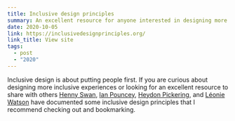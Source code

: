 ```yaml
---
title: Inclusive design principles
summary: An excellent resource for anyone interested in designing more inclusive experiences. 
date: 2020-10-05
link: https://inclusivedesignprinciples.org/
link_title: View site
tags:
  - post
  - "2020"
---
```


Inclusive design is about putting people first. If you are curious about designing more inclusive experiences or looking for an excellent resource to share with others [Henny Swan](https://twitter.com/iheni), [Ian Pouncey](https://twitter.com/IanPouncey), [Heydon Pickering](https://twitter.com/heydonworks), and [Léonie Watson](https://twitter.com/LeonieWatson) have documented some inclusive design principles that I recommend checking out and bookmarking. 


